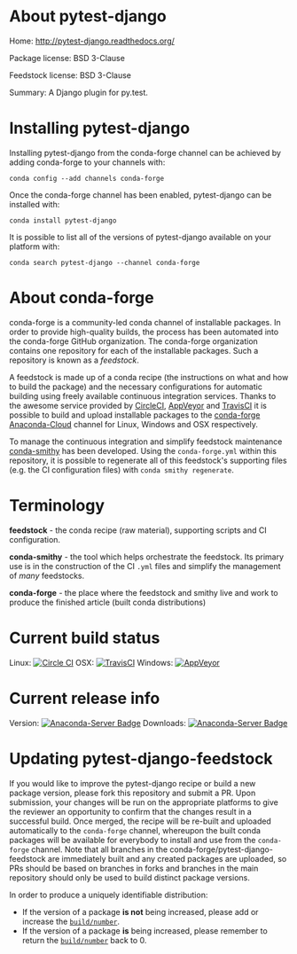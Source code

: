 About pytest-django
===================

Home: http://pytest-django.readthedocs.org/

Package license: BSD 3-Clause

Feedstock license: BSD 3-Clause

Summary: A Django plugin for py.test.



Installing pytest-django
========================

Installing pytest-django from the conda-forge channel can be achieved by adding conda-forge to your channels with:

```
conda config --add channels conda-forge
```

Once the conda-forge channel has been enabled, pytest-django can be installed with:

```
conda install pytest-django
```

It is possible to list all of the versions of pytest-django available on your platform with:

```
conda search pytest-django --channel conda-forge
```


About conda-forge
=================

conda-forge is a community-led conda channel of installable packages.
In order to provide high-quality builds, the process has been automated into the
conda-forge GitHub organization. The conda-forge organization contains one repository
for each of the installable packages. Such a repository is known as a *feedstock*.

A feedstock is made up of a conda recipe (the instructions on what and how to build
the package) and the necessary configurations for automatic building using freely
available continuous integration services. Thanks to the awesome service provided by
[CircleCI](https://circleci.com/), [AppVeyor](http://www.appveyor.com/)
and [TravisCI](https://travis-ci.org/) it is possible to build and upload installable
packages to the [conda-forge](https://anaconda.org/conda-forge)
[Anaconda-Cloud](http://docs.anaconda.org/) channel for Linux, Windows and OSX respectively.

To manage the continuous integration and simplify feedstock maintenance
[conda-smithy](http://github.com/conda-forge/conda-smithy) has been developed.
Using the ``conda-forge.yml`` within this repository, it is possible to regenerate all of
this feedstock's supporting files (e.g. the CI configuration files) with ``conda smithy regenerate``.


Terminology
===========

**feedstock** - the conda recipe (raw material), supporting scripts and CI configuration.

**conda-smithy** - the tool which helps orchestrate the feedstock.
                   Its primary use is in the construction of the CI ``.yml`` files
                   and simplify the management of *many* feedstocks.

**conda-forge** - the place where the feedstock and smithy live and work to
                  produce the finished article (built conda distributions)

Current build status
====================

Linux: [![Circle CI](https://circleci.com/gh/conda-forge/pytest-django-feedstock.svg?style=shield)](https://circleci.com/gh/conda-forge/pytest-django-feedstock)
OSX: [![TravisCI](https://travis-ci.org/conda-forge/pytest-django-feedstock.svg?branch=master)](https://travis-ci.org/conda-forge/pytest-django-feedstock)
Windows: [![AppVeyor](https://ci.appveyor.com/api/projects/status/github/conda-forge/pytest-django-feedstock?svg=True)](https://ci.appveyor.com/project/conda-forge/pytest-django-feedstock/branch/master)

Current release info
====================
Version: [![Anaconda-Server Badge](https://anaconda.org/conda-forge/pytest-django/badges/version.svg)](https://anaconda.org/conda-forge/pytest-django)
Downloads: [![Anaconda-Server Badge](https://anaconda.org/conda-forge/pytest-django/badges/downloads.svg)](https://anaconda.org/conda-forge/pytest-django)


Updating pytest-django-feedstock
================================

If you would like to improve the pytest-django recipe or build a new
package version, please fork this repository and submit a PR. Upon submission,
your changes will be run on the appropriate platforms to give the reviewer an
opportunity to confirm that the changes result in a successful build. Once
merged, the recipe will be re-built and uploaded automatically to the
`conda-forge` channel, whereupon the built conda packages will be available for
everybody to install and use from the `conda-forge` channel.
Note that all branches in the conda-forge/pytest-django-feedstock are
immediately built and any created packages are uploaded, so PRs should be based
on branches in forks and branches in the main repository should only be used to
build distinct package versions.

In order to produce a uniquely identifiable distribution:
 * If the version of a package **is not** being increased, please add or increase
   the [``build/number``](http://conda.pydata.org/docs/building/meta-yaml.html#build-number-and-string).
 * If the version of a package **is** being increased, please remember to return
   the [``build/number``](http://conda.pydata.org/docs/building/meta-yaml.html#build-number-and-string)
   back to 0.
